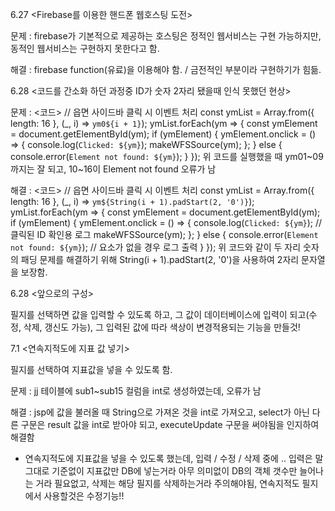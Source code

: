 6.27 <Firebase를 이용한 핸드폰 웹호스팅 도전>

문제 : firebase가 기본적으로 제공하는 호스팅은 정적인 웹서비스는 구현 가능하지만, 동적인 웹서비스는 구현하지 못한다고 함.

해결 : firebase function(유료)을 이용해야 함. / 금전적인 부분이라 구현하기가 힘듦.

6.28 <코드를 간소화 하던 과정중 ID가 숫자 2자리 됐을때 인식 못했던 현상>

문제 : 
<코드>
// 읍면 사이드바 클릭 시 이벤트 처리
const ymList = Array.from({ length: 16 }, (_, i) => `ym0${i + 1}`);
ymList.forEach(ym => {
  const ymElement = document.getElementById(ym);
  if (ymElement) {
    ymElement.onclick = () => {
      console.log(`Clicked: ${ym}`);
      makeWFSSource(ym);
    };
  } else {
    console.error(`Element not found: ${ym}`);
  }
});
위 코드를 실행했을 때 ym01~09까지는 잘 되고, 10~16이 Element not found 오류가 남

해결 : 
<코드>
// 읍면 사이드바 클릭 시 이벤트 처리
const ymList = Array.from({ length: 16 }, (_, i) => `ym${String(i + 1).padStart(2, '0')}`);
  ymList.forEach(ym => {
    const ymElement = document.getElementById(ym);
    if (ymElement) {
      ymElement.onclick = () => {
        console.log(`Clicked: ${ym}`);  // 클릭된 ID 확인용 로그
        makeWFSSource(ym);
      };
    } else {
      console.error(`Element not found: ${ym}`);  // 요소가 없을 경우 로그 출력
    }
  });
위 코드와 같이 두 자리 숫자의 패딩 문제를 해결하기 위해 String(i + 1).padStart(2, '0')을 사용하여 2자리 문자열을 보장함.

6.28 <앞으로의 구성>

필지를 선택하면 값을 입력할 수 있도록 하고,
그 값이 데이터베이스에 입력이 되고(수정, 삭제, 갱신도 가능),
그 입력된 값에 따라 색상이 변경적용되는 기능을 만들것!

7.1 <연속지적도에 지표 값 넣기>

필지를 선택하여 지표값을 넣을 수 있도록 함.

문제 : jj 테이블에 sub1~sub15 컬럼을 int로 생성하였는데, 오류가 남

해결 : jsp에 값을 불러올 때 String으로 가져온 것을 int로 가져오고, select가 아닌 다른 구문은 result 값을 int로 받아야 되고, executeUpdate 구문을 써야됨을 인지하여 해결함

* 연속지적도에 지표값을 넣을 수 있도록 했는데, 입력 / 수정 / 삭제 중에 .. 입력은 말 그대로 기준없이 지표값만 DB에 넣는거라 아무 의미없이 DB의 객체 갯수만 늘어나는 거라 필요없고, 삭제는 해당 필지를 삭제하는거라 주의해야됨, 연속지적도 필지에서 사용할것은 수정기능!!
